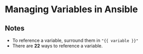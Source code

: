 # Managing Variables in Ansible

## Notes

- To reference a variable, surround them in `"{{ variable }}"`
- There are **22** ways to reference a variable. 
